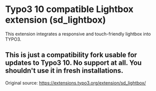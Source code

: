# Typo3 10 compatible Lightbox extension (sd_lightbox)

This extension integrates a responsive and touch-friendly lightbox into TYPO3.

## This is just a compatibility fork usable for updates to Typo3 10. No support at all. You shouldn't use it in fresh installations. 

Original source: https://extensions.typo3.org/extension/sd_lightbox/
